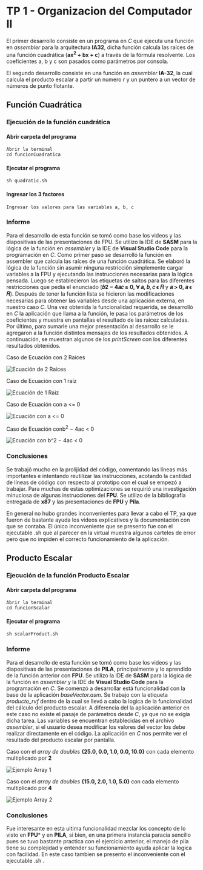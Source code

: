 # TP 1 - Organizacion del Computador II

El primer desarrollo consiste en un programa en *C* que ejecuta una función en *assembler* para la arquitectura **IA32**, dicha función calcula las raíces de una función
cuadrática (**ax<sup>2</sup> + bx + c**) a través de la fórmula resolvente. Los coeficientes a, b y c son pasados como parámetros por consola.

El segundo desarrollo consiste en una función en *assembler* **IA-32**, la cual calcula el producto escalar a partir un numero r y un puntero a un vector de números de punto flotante.

## Función Cuadrática

### Ejecución de la función cuadrática


#### Abrir carpeta del programa
```
Abrir la terminal
cd funcionCuadratica
```

#### Ejecutar el programa
```
sh quadratic.sh
```

#### Ingresar los 3 factores
```
Ingresar los valores para las variables a, b, c
```

### Informe

Para el desarrollo de esta función se tomó como base los videos y las diapositivas de las presentaciones de FPU. Se utilizo la IDE de **SASM** para la lógica de la función en *assembler* y la IDE de **Visual Studio Code** para la programación en *C*.
Como primer paso se desarrolló la función en assembler que calcula las raíces de una función cuadrática. Se elaboró la lógica de la función sin asumir ninguna restricción simplemente cargar variables a la FPU y ejecutando las instrucciones necesarias para la lógica pensada. Luego se establecieron las etiquetas de saltos para las diferentes restricciones que pedía el enunciado (**𝑏2 − 4𝑎𝑐 ≥ 0, ∀ 𝑎, 𝑏, 𝑐 ϵ 𝑅** y **𝑎 > 0, 𝑎 ϵ 𝑅**).
Después de tener la función lista se hicieron las modificaciones necesarias para obtener las variables desde una aplicación externa, en nuestro caso *C*.
Una vez obtenida la funcionalidad requerida, se desarrolló en *C* la aplicación que llama a la función, le pasa los parámetros de los coeficientes y muestra en pantallas el resultado de las raícez calculadas.
Por último, para sumarle una mejor presentación al desarrollo se le agregaron a la función distintos mensajes de los resultados obtenidos. A continuación, se muestran algunos de los *printScreen* con los diferentes resultados obtenidos.

Caso de Ecuación con 2 Raíces 

![Ecuación de 2 Raices](https://user-images.githubusercontent.com/9463666/137333277-1d624c78-5a77-4869-b400-1e22126118c7.png)

Caso de Ecuación con 1 raíz

![Ecuación de 1 Raiz](https://user-images.githubusercontent.com/9463666/137334473-32d27196-72fd-4f3c-b510-2d5f5386db6e.png)

Caso de Ecuación con a <= 0

![Ecuación con a <= 0](https://user-images.githubusercontent.com/9463666/137334690-6e735923-e6fb-4074-9baa-2bf867a123e4.png)

Caso de Ecuación conb<sup>2</sup> − 4ac < 0

![Ecuación con b^2 − 4ac < 0](https://user-images.githubusercontent.com/9463666/137335044-52327efa-617c-4c8c-a8bd-d946afe255b5.png)

### Conclusiones

Se trabajó mucho en la prolijidad del código, comentando las líneas más importantes e intentando reutilizar las instrucciones, acotando la cantidad de líneas de código con respecto al prototipo con el cual se empezó a trabajar. Para muchas de estas optimizaciones se requirió una investigación minuciosa de algunas instrucciones del **FPU**. Se utilizo de la bibliografía entregada de **x87** y las presentaciones de **FPU** y **Pila**.

En general no hubo grandes inconvenientes para llevar a cabo el TP, ya que fueron de bastante ayuda los videos explicativos y la documentación con que se contaba. El único inconveniente que se presento fue con el ejecutable .sh que al parecer en la virtual muestra algunos carteles de error pero que no impiden el correcto funcionamiento de la aplicación.


## Producto Escalar

### Ejecución de la función Producto Escalar


#### Abrir carpeta del programa
```
Abrir la terminal
cd funcionScalar
``` 

#### Ejecutar el programa
```
sh scalarProduct.sh
``` 

### Informe

Para el desarrollo de esta función se tomó como base los videos y las diapositivas de las presentaciones de **PILA**, principalmente y lo aprendido de la función anterior con **FPU**. Se utilizo la IDE de **SASM** para la lógica de la función en *assembler* y la IDE de **Visual Studio Code** para la programación en *C*.
Se comenzó a desarrollar está funcionalidad con la base de la aplicación *baseVector.asm*. Se trabajo con la etiqueta *producto_rvf* dentro de la cual se llevó a cabo la logica de la funcionalidad del cálculo del producto escalar. A diferencia del la aplicación anterior en este caso no existe el pasaje de parámetros desde *C*, ya que no se exigía dicha tarea. Las variables se encuentran establecidas en el archivo *assembler*, si el usuario desea modificar los valores del vector los debe realizar directamente en el código. La aplicación en *C* nos permite ver el resultado del producto escalar por pantalla.

Caso con el *array de doubles* **{25.0, 0.0, 1.0, 0.0, 10.0}** con cada elemento multiplicado por **2**

![Ejemplo Array 1](https://user-images.githubusercontent.com/9463666/137398582-aabb9c8e-f87b-4eeb-b984-6746586fa88a.png)

Caso con el *array de doubles* **{15.0, 2.0, 1.0, 5.0}** con cada elemento multiplicado por **4**

![Ejemplo Array 2](https://user-images.githubusercontent.com/9463666/137400601-a7a71143-42e3-407b-848f-22c1375b1a13.png)

### Conclusiones

Fue interesante en esta ultima funcionalidad mezclar los concepto de lo visto en **FPU*** y en **PILA**, si bien, en una primera instancia paracia sencillo pues se tuvo bastante practica con el ejercicio anterior, el manejo de pila tiene su complejidad y entender su funcionamiento ayuda aplicar la logica con facilidad. En este caso tambien se presento el inconveniente con el ejecutable .sh .

